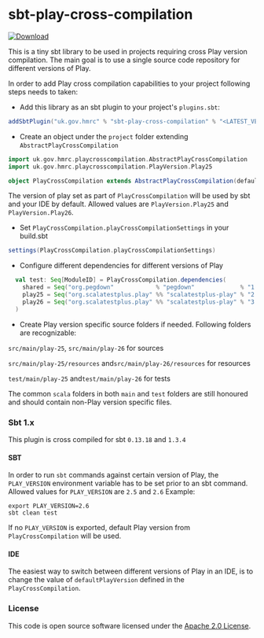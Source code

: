 
# sbt-play-cross-compilation

[ ![Download](https://api.bintray.com/packages/hmrc/sbt-plugin-releases/sbt-play-cross-compilation/images/download.svg) ](https://bintray.com/hmrc/sbt-plugin-releases/sbt-play-cross-compilation/_latestVersion)

This is a tiny sbt library to be used in projects requiring cross Play version compilation. The main goal is to use a single source code repository for different versions of Play.

In order to add Play cross compilation capabilities to your project following steps needs to taken:
* Add this library as an sbt plugin to your project's `plugins.sbt`:
```scala
addSbtPlugin("uk.gov.hmrc" % "sbt-play-cross-compilation" % "<LATEST_VERSION>")
```
* Create an object under the `project` folder extending `AbstractPlayCrossCompilation`
```scala
import uk.gov.hmrc.playcrosscompilation.AbstractPlayCrossCompilation
import uk.gov.hmrc.playcrosscompilation.PlayVersion.Play25

object PlayCrossCompilation extends AbstractPlayCrossCompilation(defaultPlayVersion = Play25)
```

The version of play set as part of `PlayCrossCompilation` will be used by sbt and your IDE by default. Allowed values are `PlayVersion.Play25` and `PlayVersion.Play26`.

* Set `PlayCrossCompilation.playCrossCompilationSettings` in your build.sbt
```scala
settings(PlayCrossCompilation.playCrossCompilationSettings)
```
* Configure different dependencies for different versions of Play
```scala
  val test: Seq[ModuleID] = PlayCrossCompilation.dependencies(
    shared = Seq("org.pegdown"            % "pegdown"             % "1.6.0" % Test),
    play25 = Seq("org.scalatestplus.play" %% "scalatestplus-play" % "2.0.1" % Test),
    play26 = Seq("org.scalatestplus.play" %% "scalatestplus-play" % "3.1.2" % Test)
  )
```
* Create Play version specific source folders if needed. Following folders are recognizable:

`src/main/play-25`, `src/main/play-26` for sources

`src/main/play-25/resources` and`src/main/play-26/resources` for resources

`test/main/play-25` and`test/main/play-26` for tests

The common `scala` folders in both `main` and `test` folders are still honoured and should contain non-Play version specific files. 

### Sbt 1.x

This plugin is cross compiled for sbt `0.13.18` and `1.3.4`


#### SBT
In order to run `sbt` commands against certain version of Play, the `PLAY_VERSION` environment variable has to be set prior to an sbt command. Allowed values for `PLAY_VERSION` are `2.5` and `2.6`
Example:
```
export PLAY_VERSION=2.6
sbt clean test
```

If no `PLAY_VERSION` is exported, default Play version from `PlayCrossCompilation` will be used.

#### IDE
The easiest way to switch between different versions of Play in an IDE, is to change the value of `defaultPlayVersion` defined in the `PlayCrossCompilation`.

### License

This code is open source software licensed under the [Apache 2.0 License]("http://www.apache.org/licenses/LICENSE-2.0.html").
